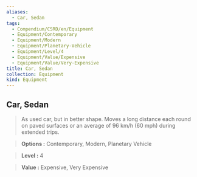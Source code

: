 ```yaml
---
aliases:
  - Car, Sedan
tags:
  - Compendium/CSRD/en/Equipment
  - Equipment/Contemporary
  - Equipment/Modern
  - Equipment/Planetary-Vehicle
  - Equipment/Level/4
  - Equipment/Value/Expensive
  - Equipment/Value/Very-Expensive
title: Car, Sedan
collection: Equipment
kind: Equipment
---
```

## Car, Sedan    
    
>As used car, but in better shape. Moves a long distance each round on paved surfaces or an average of 96 km/h (60 mph) during extended trips.    
> **Options :** Contemporary, Modern, Planetary Vehicle    
> **Level :** 4    
> **Value :** Expensive, Very Expensive